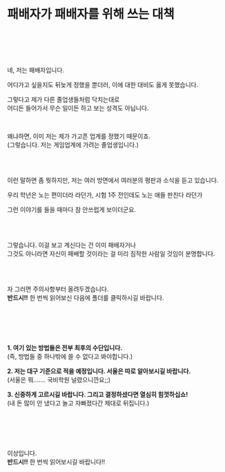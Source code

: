 # **패배자가 패배자를 위해 쓰는 대책**

<br /><br /><br /><br />

네, 저는 패배자입니다.

어디가고 싶을지도 뒤늦게 정했을 뿐더러, 이에 대한 대비도 옳게 못했습니다.

그렇다고 제가 다른 졸업생들처럼 닥치는대로<br />어디든 들어가서 무슨 일이든 하고 보는 성격도 아닙니다.

<br />

왜냐하면, 이미 저는 제가 가고픈 업계를 정했기 때문이죠.<br />(그렇습니다. 저는 게임업계에 가려는 졸업생입니다.)

<br /><br />

이런 말하면 좀 뭣하지만, 저는 여러 방면에서 여러분의 평판과 소식을 듣고 있습니다.

우리 학년은 노는 편이더라 라던가, 시험 1주 전인데도 노는 애들 판친다 라던가

그런 이야기를 들을 때마다 참 안쓰럽게 보이더군요.

<br /><br />

그렇습니다. 이걸 보고 계신다는 건 이미 패배자거나<br />그것도 아니라면 자신이 패배할 것이라는 걸 미리 짐작한 사람일 것임이 분명합니다.

<br /><br />

자 그러면 주의사항부터 올려두겠습니다.<br />**반드시\!\!** 한 번씩 읽어보신 다음에 폴더를 클릭하시길 바랍니다.

<br /><br /><br /><br />

**1. 여기 있는 방법들은 전부 최후의 수단입니다.**<br />(즉, 방법들 중 하나밖에 쓸 수 없다고 봐야합니다.)

**2. 저는 대구 기준으로 적을 예정입니다. 서울은 따로 알아보시길 바랍니다.**<br />(서울은 뭐....... 국비학원 널렸으니깐요;;)

**3. 신중하게 고르시길 바랍니다. 그리고 결정하셨다면 열심히 힘껏하십쇼!**<br />(내 돈 많이 안 냈다고 놀고 자빠졌다간 제대로 뒤집니다.)

<br /><br /><br /><br />

이상입니다.<br />**반드시\!\!** 한 번씩 읽어보시길 바랍니다!!

